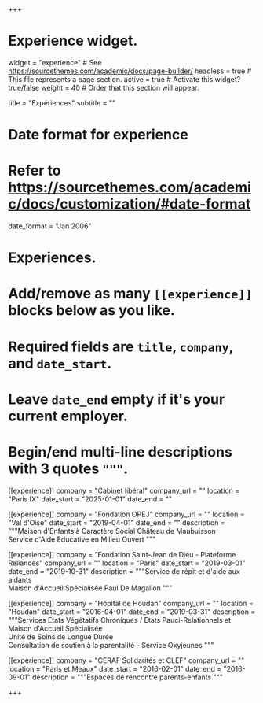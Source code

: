 +++
# Experience widget.
widget = "experience"  # See https://sourcethemes.com/academic/docs/page-builder/
headless = true  # This file represents a page section.
active = true  # Activate this widget? true/false
weight = 40  # Order that this section will appear.

title = "Expériences"
subtitle = ""

# Date format for experience
#   Refer to https://sourcethemes.com/academic/docs/customization/#date-format
date_format = "Jan 2006"

# Experiences.
#   Add/remove as many `[[experience]]` blocks below as you like.
#   Required fields are `title`, `company`, and `date_start`.
#   Leave `date_end` empty if it's your current employer.
#   Begin/end multi-line descriptions with 3 quotes `"""`.

[[experience]]
  company = "Cabinet libéral"
  company_url = ""
  location = "Paris IX"
  date_start = "2025-01-01"
  date_end = ""

[[experience]]
  company = "Fondation OPEJ"
  company_url = ""
  location = "Val d'Oise"
  date_start = "2019-04-01"
  date_end = ""
  description = """Maison d'Enfants à Caractère Social Château de Maubuisson<br>
  Service d'Aide Educative en Milieu Ouvert
  """

[[experience]]
  company = "Fondation Saint-Jean de Dieu - Plateforme Reliances"
  company_url = ""
  location = "Paris"
  date_start = "2019-03-01"
  date_end = "2019-10-31"
  description = """Service de répit et d'aide aux aidants<br>
  Maison d'Accueil Spécialisée Paul De Magallon
  """

[[experience]]
  company = "Hôpital de Houdan"
  company_url = ""
  location = "Houdan"
  date_start = "2016-04-01"
  date_end = "2019-03-31"
  description = """Services Etats Végétatifs Chroniques / Etats Pauci-Relationnels et Maison d'Accueil Spécialisée<br>
  Unité de Soins de Longue Durée<br>
  Consultation de soutien à la parentalité - Service Oxyjeunes
  """

[[experience]]
  company = "CERAF Solidarités et CLEF"
  company_url = ""
  location = "Paris et Meaux"
  date_start = "2016-02-01"
  date_end = "2016-09-01"
  description = """Espaces de rencontre parents-enfants
  """

+++
